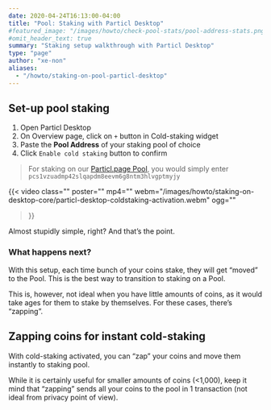 ```yaml
---
date: 2020-04-24T16:13:00-04:00
title: "Pool: Staking with Particl Desktop"
#featured_image: "/images/howto/check-pool-stats/pool-address-stats.png"
#omit_header_text: true
summary: "Staking setup walkthrough with Particl Desktop"
type: "page"
author: "xe-non"
aliases:
  - "/howto/staking-on-pool-particl-desktop"
---
```


## Set-up pool staking

1. Open Particl Desktop
1. On Overview page, click on `+` button in Cold-staking widget
1. Paste the **Pool Address** of your staking pool of choice
1. Click `Enable cold staking` button to confirm

> For staking on our [Particl.page Pool](https://pool.particl.page), you would simply enter `pcs1vzuadmp42slqapdm8eevm6g8ntm3hlvgptmyjy`

{{< video
  class=""
  poster=""
  mp4=""
  webm="/images/howto/staking-on-desktop-core/particl-desktop-coldstaking-activation.webm"
  ogg=""
>}}

Almost stupidly simple, right? And that’s the point.


### What happens next?

With this setup, each time bunch of your coins stake, they will get “moved” to the Pool. This is the best way to transition to staking on a Pool.

This is, however, not ideal when you have little amounts of coins, as it would take ages for them to stake by themselves. For these cases, there’s “zapping”.


## Zapping coins for instant cold-staking

With cold-staking activated, you can “zap” your coins and move them instantly to staking pool.

While it is certainly useful for smaller amounts of coins (<1,000), keep it mind that “zapping” sends all your coins to the pool in 1 transaction (not ideal from privacy point of view).


